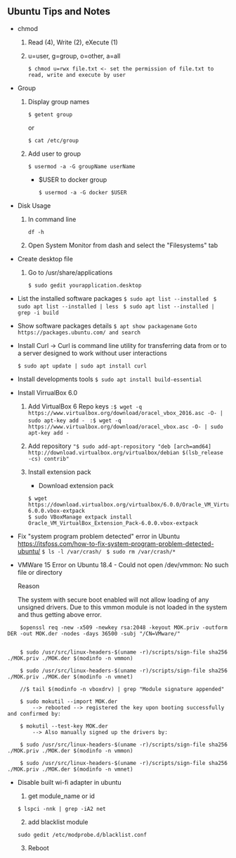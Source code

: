## Ubuntu Tips and Notes

* chmod
    1. Read (4),  Write (2), eXecute (1)
    2. u=user, g=group, o=other, a=all

        `$ chmod u=rwx file.txt <- set the permission of file.txt to read, write and execute by user`

* Group
    1. Display group names

        `$ getent group`
        
        or

        `$ cat /etc/group`

    2. Add user to group

        `$ usermod -a -G groupName userName`

        * $USER to docker group

            `$ usermod -a -G docker $USER`

* Disk Usage
    1. In command line
        
        ` df -h `
    
    2. Open System Monitor from dash and select the "Filesystems" tab

* Create desktop file

    1. Go to /usr/share/applications

        ` $ sudo gedit yourapplication.desktop `

* List the installed software packages
    `$ sudo apt list --installed `
    `$ sudo apt list --installed | less `
    `$ sudo apt list --installed | grep -i build`
 
* Show software packages details
    `$ apt show packagename`
    ` Goto https://packages.ubuntu.com/ and search ` 

* Install Curl
    -> Curl is command line utility for transferring data from or to a server designed to work without user interactions

    `$ sudo apt update | sudo apt install curl `

* Install developments tools
    `$ sudo apt install build-essential`

* Install VirrualBox 6.0 
    1. Add VirtualBox 6 Repo keys
        `:$ wget -q https://www.virtualbox.org/download/oracel_vbox_2016.asc -O- | sudo apt-key add - `
        `:$ wget -q https://www.virtualbox.org/download/oracel_vbox.asc -O- | sudo apt-key add - `

    2. Add repository
        `"$ sudo add-apt-repository "deb [arch=amd64] http://download.virtualbox.org/virtualbox/debian $(lsb_release -cs) contrib"`

    3. Install extension pack
        - Download extension pack
        ```
        $ wget https://download.virtualbox.org/virtualbox/6.0.0/Oracle_VM_VirtualBox_Extension_Pack-6.0.0.vbox-extpack
        $ sudo VBoxManage extpack install Oracle_VM_VirtualBox_Extension_Pack-6.0.0.vbox-extpack
        ```
    
* Fix "system program problem detected" error in Ubuntu
    https://itsfoss.com/how-to-fix-system-program-problem-detected-ubuntu/
    `$ ls -l /var/crash/ `
    `$ sudo rm /var/crash/*`

* VMWare 15 Error on Ubuntu 18.4 - Could not open /dev/vmmon: No such file or directory
    
    Reason
    
    The system with secure boot enabled will not allow loading of any unsigned drivers. Due to this vmmon module is not loaded in the system and thus getting above error.
    

```
    $openssl req -new -x509 -newkey rsa:2048 -keyout MOK.priv -outform DER -out MOK.der -nodes -days 36500 -subj "/CN=VMware/"


    $ sudo /usr/src/linux-headers-$(uname -r)/scripts/sign-file sha256 ./MOK.priv ./MOK.der $(modinfo -n vmmon)

    $ sudo /usr/src/linux-headers-$(uname -r)/scripts/sign-file sha256 ./MOK.priv ./MOK.der $(modinfo -n vmnet)

    //$ tail $(modinfo -n vboxdrv) | grep "Module signature appended"

    $ sudo mokutil --import MOK.der
        --> rebooted --> registered the key upon booting successfully and confirmed by:

    $ mokutil --test-key MOK.der
        --> Also manually signed up the drivers by:

    $ sudo /usr/src/linux-headers-$(uname -r)/scripts/sign-file sha256 ./MOK.priv ./MOK.der $(modinfo -n vmmon)

    $ sudo /usr/src/linux-headers-$(uname -r)/scripts/sign-file sha256 ./MOK.priv ./MOK.der $(modinfo -n vmnet)
```

* Disable built wi-fi adapter in ubuntu

    1. get module_name or id

    `$ lspci -nnk | grep -iA2 net`

    2. add blacklist  module

    `sudo gedit /etc/modprobe.d/blacklist.conf`

    3. Reboot    
